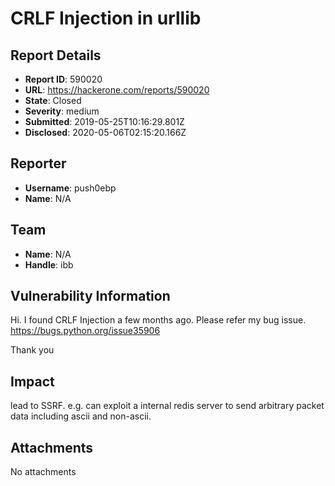 # CRLF Injection in urllib

## Report Details
- **Report ID**: 590020
- **URL**: https://hackerone.com/reports/590020
- **State**: Closed
- **Severity**: medium
- **Submitted**: 2019-05-25T10:16:29.801Z
- **Disclosed**: 2020-05-06T02:15:20.166Z

## Reporter
- **Username**: push0ebp
- **Name**: N/A

## Team
- **Name**: N/A
- **Handle**: ibb

## Vulnerability Information
Hi. I found CRLF Injection a few months ago.
Please refer my bug issue.
https://bugs.python.org/issue35906

Thank you

## Impact

lead to SSRF. 
e.g. can exploit a internal redis server to send arbitrary packet data including ascii and non-ascii.

## Attachments
No attachments
